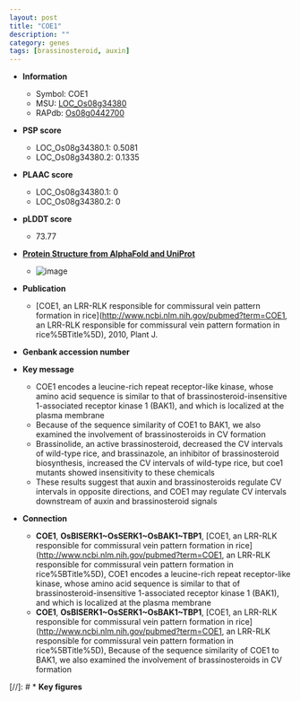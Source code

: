 ```yaml
---
layout: post
title: "COE1"
description: ""
category: genes
tags: [brassinosteroid, auxin]
---
```


* **Information**  
    + Symbol: COE1  
    + MSU: [LOC_Os08g34380](http://rice.plantbiology.msu.edu/cgi-bin/ORF_infopage.cgi?orf=LOC_Os08g34380)  
    + RAPdb: [Os08g0442700](http://rapdb.dna.affrc.go.jp/viewer/gbrowse_details/irgsp1?name=Os08g0442700)  

* **PSP score**  
    + LOC_Os08g34380.1: 0.5081 
    + LOC_Os08g34380.2: 0.1335 

* **PLAAC score**  
    + LOC_Os08g34380.1: 0 
    + LOC_Os08g34380.2: 0 

* **pLDDT score**
    + 73.77

* **[Protein Structure from AlphaFold and UniProt](https://www.uniprot.org/uniprotkb/Q6Z8R5/entry#structure)**
    + ![image](https://ricepsp.github.io/images/Q6/AF-Q6Z8R5-F1.png)

* **Publication**  
    + [COE1, an LRR-RLK responsible for commissural vein pattern formation in rice](http://www.ncbi.nlm.nih.gov/pubmed?term=COE1, an LRR-RLK responsible for commissural vein pattern formation in rice%5BTitle%5D), 2010, Plant J.

* **Genbank accession number**  

* **Key message**  
    + COE1 encodes a leucine-rich repeat receptor-like kinase, whose amino acid sequence is similar to that of brassinosteroid-insensitive 1-associated receptor kinase 1 (BAK1), and which is localized at the plasma membrane
    + Because of the sequence similarity of COE1 to BAK1, we also examined the involvement of brassinosteroids in CV formation
    + Brassinolide, an active brassinosteroid, decreased the CV intervals of wild-type rice, and brassinazole, an inhibitor of brassinosteroid biosynthesis, increased the CV intervals of wild-type rice, but coe1 mutants showed insensitivity to these chemicals
    + These results suggest that auxin and brassinosteroids regulate CV intervals in opposite directions, and COE1 may regulate CV intervals downstream of auxin and brassinosteroid signals

* **Connection**  
    + __COE1__, __OsBISERK1~OsSERK1~OsBAK1~TBP1__, [COE1, an LRR-RLK responsible for commissural vein pattern formation in rice](http://www.ncbi.nlm.nih.gov/pubmed?term=COE1, an LRR-RLK responsible for commissural vein pattern formation in rice%5BTitle%5D), COE1 encodes a leucine-rich repeat receptor-like kinase, whose amino acid sequence is similar to that of brassinosteroid-insensitive 1-associated receptor kinase 1 (BAK1), and which is localized at the plasma membrane
    + __COE1__, __OsBISERK1~OsSERK1~OsBAK1~TBP1__, [COE1, an LRR-RLK responsible for commissural vein pattern formation in rice](http://www.ncbi.nlm.nih.gov/pubmed?term=COE1, an LRR-RLK responsible for commissural vein pattern formation in rice%5BTitle%5D), Because of the sequence similarity of COE1 to BAK1, we also examined the involvement of brassinosteroids in CV formation

[//]: # * **Key figures**  


